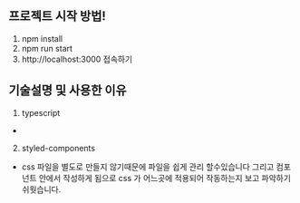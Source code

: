 ## 프로젝트 시작 방법!

1.  npm install
2.  npm run start
3.  http://localhost:3000 접속하기

## 기술설명 및 사용한 이유

1. typescript

-

2. styled-components

- css 파일을 별도로 만들지 않기때문에 파일을 쉽게 관리 할수있습니다 그리고 컴포넌트 안에서 작성하게 됨으로 css 가 어느곳에 적용되어 작동하는지 보고 파악하기쉬웟습니다.
